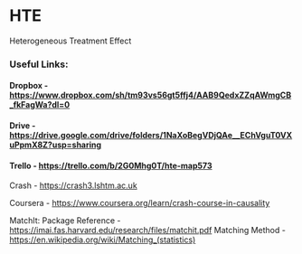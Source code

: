 # HTE
Heterogeneous Treatment Effect


### Useful Links:

#### Dropbox - https://www.dropbox.com/sh/tm93vs56gt5ffj4/AAB9QedxZZqAWmgCB_fkFagWa?dl=0

#### Drive - https://drive.google.com/drive/folders/1NaXoBegVDjQAe__EChVguT0VXuPpmX8Z?usp=sharing
#### Trello - https://trello.com/b/2G0Mhg0T/hte-map573

Crash - https://crash3.lshtm.ac.uk 

Coursera - https://www.coursera.org/learn/crash-course-in-causality

MatchIt:
  Package Reference - https://imai.fas.harvard.edu/research/files/matchit.pdf
  Matching Method - https://en.wikipedia.org/wiki/Matching_(statistics)
